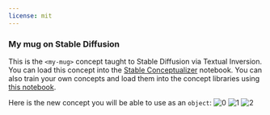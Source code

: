 ```yaml
---
license: mit
---
```

### My mug on Stable Diffusion
This is the `<my-mug>` concept taught to Stable Diffusion via Textual Inversion. You can load this concept into the [Stable Conceptualizer](https://colab.research.google.com/github/huggingface/notebooks/blob/main/diffusers/stable_conceptualizer_inference.ipynb) notebook. You can also train your own concepts and load them into the concept libraries using [this notebook](https://colab.research.google.com/github/huggingface/notebooks/blob/main/diffusers/sd_textual_inversion_training.ipynb).

Here is the new concept you will be able to use as an `object`:
![<my-mug> 0](https://huggingface.co/sd-concepts-library/my-mug/resolve/main/concept_images/1.jpeg)
![<my-mug> 1](https://huggingface.co/sd-concepts-library/my-mug/resolve/main/concept_images/0.jpeg)
![<my-mug> 2](https://huggingface.co/sd-concepts-library/my-mug/resolve/main/concept_images/2.jpeg)


